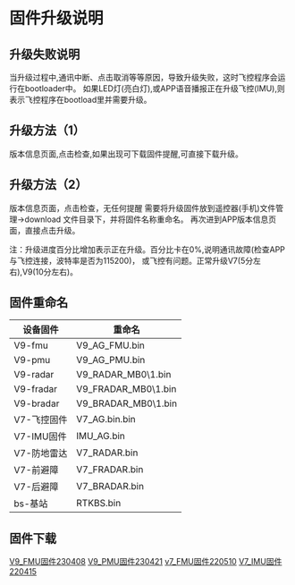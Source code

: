 # 固件升级说明

## 升级失败说明

当升级过程中,通讯中断、点击取消等等原因，导致升级失败，这时飞控程序会运行在bootloader中。
如果LED灯(亮白灯),或APP语音播报正在升级飞控(IMU),则表示飞控程序在bootload里并需要升级。

## 升级方法（1）
版本信息页面,点击检查,如果出现可下载固件提醒,可直接下载升级。

## 升级方法（2）
版本信息页面，点击检查，无任何提醒
需要将升级固件放到遥控器(手机)文件管理->download 文件目录下，并将固件名称重命名。
再次进到APP版本信息页面，直接点击升级。

注：升级进度百分比增加表示正在升级。百分比卡在0%,说明通讯故障(检查APP与飞控连接，波特率是否为115200)，
或飞控有问题。正常升级V7(5分左右),V9(10分左右)。

## 固件重命名  
|**设备固件**|**重命名**|
|-----------|-----------|
|V9-fmu 	|			   V9_AG_FMU.bin|
|V9-pmu		|	            V9_AG_PMU.bin|
|V9-radar	|		    V9_RADAR_MB0\1.bin|
|V9-fradar	|		   V9_FRADAR_MB0\1.bin|
|V9-bradar	|			  V9_BRADAR_MB0\1.bin|
|V7-飞控固件|				V7_AG.bin.bin|
|V7-IMU固件	|			    IMU_AG.bin|
|V7-防地雷达|	            V7_RADAR.bin|
|V7-前避障  |             V7_FRADAR.bin|
|V7-后避障|			        V7_BRADAR.bin|
|bs-基站|					    RTKBS.bin|

## 固件下载  
[V9_FMU固件230408](http://download.jiagutech.com/download/V9_AG_FMU_APP_20230408.bin)
[V9_PMU固件230421](http://download.jiagutech.com/download/V9_AG_PMU_APP_20230421.bin)
[v7_FMU固件220510](http://download.jiagutech.com/download/V7_AG_FCU_APP_GPS-RTK_20220510_V73.bin)
[V7_IMU固件220415](http://download.jiagutech.com/download/IMU_V76_AG_220415.bin)
